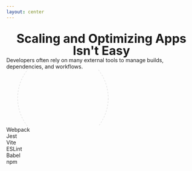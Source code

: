 ```yaml
---
layout: center
---
```


<div class="title-container">
  <h1>Scaling and Optimizing Apps Isn't Easy</h1>
</div>

<div class="mt-8 flex flex-col items-center justify-center">
  <div class="text-xl max-w-2xl text-center mb-12">
    Developers often rely on many external tools to manage builds, dependencies, and workflows.
  </div>
</div>

<div class="relative w-[600px] h-[400px] mx-auto">
  <!-- React Logo Center -->
  <div v-click class="absolute left-1/2 top-1/2 -translate-x-1/2 -translate-y-1/2">
    <div class="w-32 h-32 bg-[#61DAFB]/10 rounded-full flex items-center justify-center z-10 relative">
      <i class="i-logos-react text-6xl"></i>
    </div>
  </div>
  
  <!-- Connection Lines -->
  <svg class="absolute inset-0 w-full h-full">
    <circle v-click class="connection-line" cx="50%" cy="50%" r="120" 
      stroke="currentColor" stroke-width="1" fill="none" 
      stroke-dasharray="4 4" opacity="0.2" />
  </svg>
  
  <!-- Tool Icons -->
  <div class="absolute w-full h-full">
    <!-- Webpack -->
    <div v-click class="absolute top-4 left-1/2 -translate-x-1/2">
      <div class="tool-icon">
        <i class="i-logos-webpack text-3xl"></i>
      </div>
      <div class="tool-label">Webpack</div>
    </div>
    <!-- Jest -->
    <div v-click class="absolute top-[20%] right-6 translate-x-8">
      <div class="tool-icon">
        <i class="i-logos-jest text-3xl"></i>
      </div>
      <div class="tool-label">Jest</div>
    </div>
    <!-- Vite -->
    <div v-click class="absolute bottom-[20%] right-6 translate-x-8">
      <div class="tool-icon">
        <i class="i-logos-vitejs text-3xl"></i>
      </div>
      <div class="tool-label">Vite</div>
    </div>
    <!-- ESLint -->
    <div v-click class="absolute bottom-8 left-1/2 -translate-x-1/2">
      <div class="tool-icon">
        <i class="i-logos-eslint text-3xl"></i>
      </div>
      <div class="tool-label">ESLint</div>
    </div>
    <!-- Babel -->
    <div v-click class="absolute bottom-[20%] left-6 -translate-x-8">
      <div class="tool-icon">
        <i class="i-logos-babel text-3xl"></i>
      </div>
      <div class="tool-label">Babel</div>
    </div>
    <!-- npm -->
    <div v-click class="absolute top-[20%] left-6 -translate-x-8">
      <div class="tool-icon">
        <i class="i-logos-npm-icon text-3xl"></i>
      </div>
      <div class="tool-label">npm</div>
    </div>
  </div>
</div>

<style>
/* Title styling to avoid cutoff */
.title-container {
  text-align: center;
  margin-top: 2rem; /* Adjust for screen padding */
}
.title-container h1 {
  font-size: 2rem; /* Scales nicely for all screens */
  line-height: 1;
  margin: 0 auto;
}

/* Tool icon styles */
.tool-icon {
  @apply flex items-center justify-center mb-2 p-4 bg-gray-800/50 rounded-lg shadow-lg backdrop-blur-sm transition-transform duration-300;
}
.tool-icon:hover {
  @apply transform scale-110;
}
.tool-label {
  @apply text-sm text-gray-400 text-center whitespace-nowrap font-medium;
}

/* Circle animation stays static */
@keyframes rotate {
  from { transform: rotate(0deg); }
  to { transform: rotate(360deg); }
}
.connection-line {
  animation: rotate 30s linear infinite; /* Smooth rotation in place */
  transform-origin: center; /* Ensures the circle stays centered */
  r: 120; /* Fixed radius */
}
</style>

